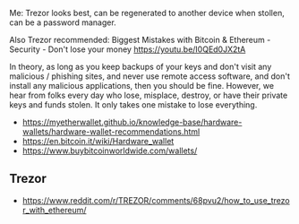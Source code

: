 Me: Trezor looks best, can be regenerated to another device when stollen, can be a password manager.

Also Trezor recommended: Biggest Mistakes with Bitcoin & Ethereum - Security - Don't lose your money https://youtu.be/I0QEd0JX2tA

In theory, as long as you keep backups of your keys and don't visit any malicious / phishing sites, and never use remote access software, and don't install any malicious applications, then you should be fine. However, we hear from folks every day who lose, misplace, destroy, or have their private keys and funds stolen. It only takes one mistake to lose everything.

- https://myetherwallet.github.io/knowledge-base/hardware-wallets/hardware-wallet-recommendations.html
- https://en.bitcoin.it/wiki/Hardware_wallet
- https://www.buybitcoinworldwide.com/wallets/

## Trezor

- https://www.reddit.com/r/TREZOR/comments/68pvu2/how_to_use_trezor_with_ethereum/
